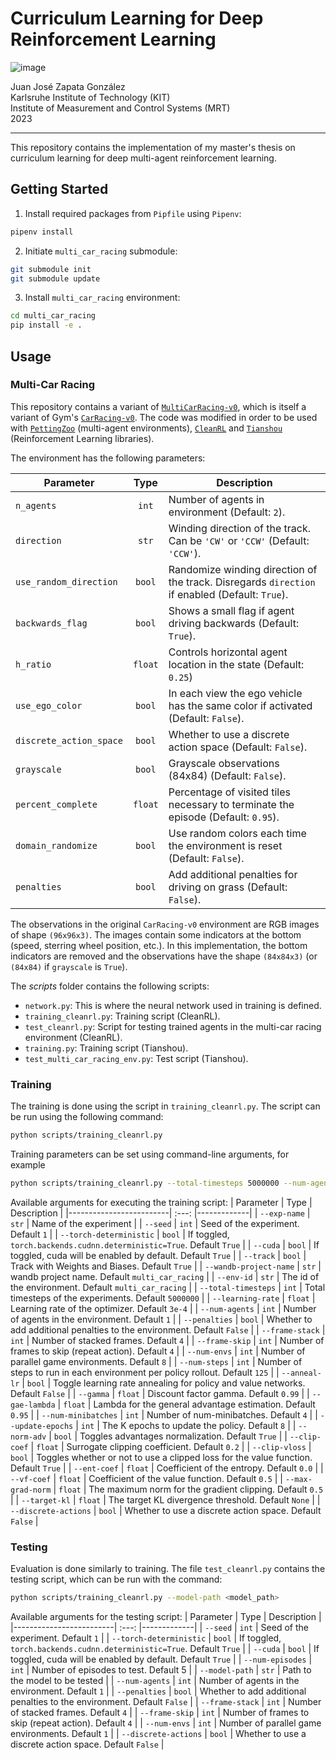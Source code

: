 # Curriculum Learning for Deep Reinforcement Learning

![image](https://github.com/JuanJoseZapata/curriculum_learning_ws/assets/66514932/e0c20154-774a-474f-b2a3-4a60ce32c4f6)

Juan José Zapata González\
Karlsruhe Institute of Technology (KIT)\
Institute of Measurement and Control Systems (MRT)\
2023
___

This repository contains the implementation of my master's thesis on curriculum learning for deep multi-agent reinforcement learning.

## Getting Started

1. Install required packages from `Pipfile` using `Pipenv`:
```bash
pipenv install
```
2. Initiate `multi_car_racing` submodule:
```bash
git submodule init
git submodule update
```
3. Install `multi_car_racing` environment:
```bash
cd multi_car_racing
pip install -e .
```

## Usage

### Multi-Car Racing
This repository contains a variant of [`MultiCarRacing-v0`](https://github.com/igilitschenski/multi_car_racing), which is itself a variant of Gym's [`CarRacing-v0`](https://gym.openai.com/envs/CarRacing-v0/). The code was modified in order to be used with [`PettingZoo`](https://pettingzoo.farama.org/) (multi-agent environments), [`CleanRL`](https://docs.cleanrl.dev/) and [`Tianshou`](https://tianshou.readthedocs.io/en/master/) (Reinforcement Learning libraries).

The environment has the following parameters:

| Parameter              | Type  | Description |
|------------------------| :---: |-------------|
| `n_agents`             |`int`  | Number of agents in environment (Default: `2`). |
| `direction`            |`str`  | Winding direction of the track. Can be `'CW'` or `'CCW'` (Default: `'CCW'`). |
| `use_random_direction` |`bool` | Randomize winding direction of the track. Disregards `direction` if enabled (Default: `True`). |
| `backwards_flag`       |`bool` | Shows a small flag if agent driving backwards (Default: `True`). |
| `h_ratio`              |`float`| Controls horizontal agent location in the state (Default: `0.25`) |
| `use_ego_color`        |`bool` | In each view the ego vehicle has the same color if  activated (Default: `False`). |
|`discrete_action_space` |`bool` | Whether to use a discrete action space (Default: `False`). |
|`grayscale`             |`bool` | Grayscale observations (84x84) (Default: `False`). |
|`percent_complete`      |`float`| Percentage of visited tiles necessary to terminate the episode (Default: `0.95`). |
|`domain_randomize`      |`bool` | Use random colors each time the environment is reset (Default: `False`). |
|`penalties`             |`bool` | Add additional penalties for driving on grass (Default: `False`). |

The observations in the original `CarRacing-v0` environment are RGB images of shape `(96x96x3)`. The images contain some indicators at the bottom (speed, sterring wheel position, etc.). In this implementation, the bottom indicators are removed and the observations have the shape `(84x84x3)` (or `(84x84)` if `grayscale` is `True`).

The _scripts_ folder contains the following scripts:
- `network.py`: This is where the neural network used in training is defined.
- `training_cleanrl.py`: Training script (CleanRL).
- `test_cleanrl.py`: Script for testing trained agents in the multi-car racing environment (CleanRL).
- `training.py`: Training script (Tianshou).
- `test_multi_car_racing_env.py`: Test script (Tianshou).

### Training
The training is done using the script in `training_cleanrl.py`. The script can be run using the following command:
```bash
python scripts/training_cleanrl.py
```
Training parameters can be set using command-line arguments, for example
```bash
python scripts/training_cleanrl.py --total-timesteps 5000000 --num-agents 2
```
Available arguments for executing the training script:
| Parameter               | Type  | Description |
|-------------------------| :---: |-------------|
| `--exp-name`            | `str`   | Name of the experiment |
| `--seed`                | `int`   | Seed of the experiment. Default `1` |
| `--torch-deterministic` | `bool`  | If toggled, `torch.backends.cudnn.deterministic=True`. Default `True` |
| `--cuda`                | `bool`  | If toggled, cuda will be enabled by default. Default `True` |
| `--track`               | `bool`  | Track with Weights and Biases. Default `True` |
| `--wandb-project-name`  | `str`   | wandb project name. Default `multi_car_racing` |
| `--env-id`              | `str`   | The id of the environment. Default `multi_car_racing` |
| `--total-timesteps`     | `int`   | Total timesteps of the experiments. Default `5000000` |
| `--learning-rate`       | `float` | Learning rate of the optimizer. Default `3e-4`    |
| `--num-agents`          | `int`   | Number of agents in the environment. Default `1` |
| `--penalties`           | `bool`  | Whether to add additional penalties to the environment. Default `False`    |
| `--frame-stack`         | `int`   | Number of stacked frames. Default `4` |
| `--frame-skip`          | `int`   | Number of frames to skip (repeat action). Default `4` |
| `--num-envs`            | `int`   | Number of parallel game environments. Default `8` |
| `--num-steps`           | `int`   | Number of steps to run in each environment per policy rollout. Default `125` |
| `--anneal-lr`           | `bool`  | Toggle learning rate annealing for policy and value networks. Default `False` |
| `--gamma`               | `float` | Discount factor gamma. Default `0.99` |
| `--gae-lambda`          | `float` | Lambda for the general advantage estimation. Default `0.95` |
| `--num-minibatches`     | `int`   | Number of num-minibatches. Default `4` |
| `--update-epochs`       | `int`   | The K epochs to update the policy. Default `8` |
| `--norm-adv`            | `bool`  | Toggles advantages normalization. Default `True` |
| `--clip-coef`           | `float` | Surrogate clipping coefficient. Default `0.2` |
| `--clip-vloss`          | `bool`  | Toggles whether or not to use a clipped loss for the value function. Default `True` |
| `--ent-coef`            | `float` | Coefficient of the entropy. Default `0.0` |
| `--vf-coef`             | `float` | Coefficient of the value function. Default `0.5` |
| `--max-grad-norm`       | `float` | The maximum norm for the gradient clipping. Default `0.5` |
| `--target-kl`           | `float` | The target KL divergence threshold. Default `None` |
| `--discrete-actions`    | `bool`  | Whether to use a discrete action space. Default `False` |

### Testing
Evaluation is done similarly to training. The file `test_cleanrl.py` contains the testing script, which can be run with the command:
 ```bash
python scripts/training_cleanrl.py --model-path <model_path>
```
Available arguments for the testing script:
| Parameter               | Type  | Description |
|-------------------------| :---: |-------------|
| `--seed`                | `int`   | Seed of the experiment. Default `1` |
| `--torch-deterministic` | `bool`  | If toggled, `torch.backends.cudnn.deterministic=True`. Default `True` |
| `--cuda`                | `bool`  | If toggled, cuda will be enabled by default. Default `True` |
| `--num-episodes`        | `int`   | Number of episodes to test. Default 5 |
| `--model-path`          | `str`   | Path to the model to be tested |
| `--num-agents`          | `int`   | Number of agents in the environment. Default `1` |
| `--penalties`           | `bool`  | Whether to add additional penalties to the environment. Default `False`    |
| `--frame-stack`         | `int`   | Number of stacked frames. Default `4` |
| `--frame-skip`          | `int`   | Number of frames to skip (repeat action). Default `4` |
| `--num-envs`            | `int`   | Number of parallel game environments. Default `1` |
| `--discrete-actions`    | `bool`  | Whether to use a discrete action space. Default `False` |
